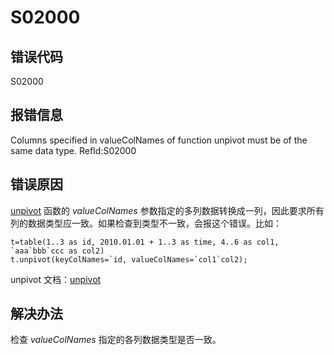 # S02000

## 错误代码

S02000

## 报错信息

Columns specified in valueColNames of function unpivot must be of the same data type.
RefId:S02000

## 错误原因

[unpivot](../funcs/u/unpivot.html) 函数的 *valueColNames*
参数指定的多列数据转换成一列，因此要求所有列的数据类型应一致。如果检查到类型不一致，会报这个错误。比如：

```
t=table(1..3 as id, 2010.01.01 + 1..3 as time, 4..6 as col1, `aaa`bbb`ccc as col2)
t.unpivot(keyColNames=`id, valueColNames=`col1`col2);
```

unpivot 文档：[unpivot](../funcs/u/unpivot.html)

## 解决办法

检查 *valueColNames* 指定的各列数据类型是否一致。


